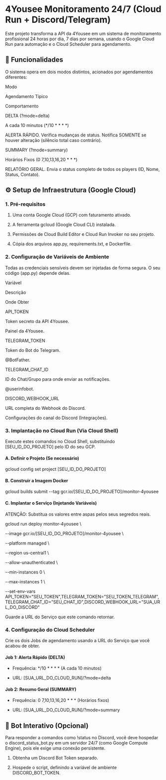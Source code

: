 
# 4Yousee Monitoramento 24/7 (Cloud Run + Discord/Telegram)

Este projeto transforma a API da 4Yousee em um sistema de monitoramento profissional 24 horas por dia, 7 dias por semana, usando o Google Cloud Run para automação e o Cloud Scheduler para agendamento.

## 🚀 Funcionalidades

O sistema opera em dois modos distintos, acionados por agendamentos diferentes:

Modo

Agendamento Típico

Comportamento

DELTA (?mode=delta)

A cada 10 minutos (*/10 * * * *)

ALERTA RÁPIDO. Verifica mudanças de status. Notifica SOMENTE se houver alteração (silêncio total caso contrário).

SUMMARY (?mode=summary)

Horários Fixos (0 7,10,13,16,20 * * *)

RELATÓRIO GERAL. Envia o status completo de todos os players (ID, Nome, Status, Contato).

## ⚙️ Setup de Infraestrutura (Google Cloud)

### 1. Pré-requisitos

1.  Uma conta Google Cloud (GCP) com faturamento ativado.
    
2.  A ferramenta gcloud (Google Cloud CLI) instalada.
    
3.  Permissões de Cloud Build Editor e Cloud Run Invoker no seu projeto.
    
4.  Cópia dos arquivos app.py, requirements.txt, e Dockerfile.
    

### 2. Configuração de Variáveis de Ambiente

Todas as credenciais sensíveis devem ser injetadas de forma segura. O seu código (app.py) depende delas.

Variável

Descrição

Onde Obter

API_TOKEN

Token secreto da API 4Yousee.

Painel da 4Yousee.

TELEGRAM_TOKEN

Token do Bot do Telegram.

@BotFather.

TELEGRAM_CHAT_ID

ID do Chat/Grupo para onde enviar as notificações.

@userinfobot.

DISCORD_WEBHOOK_URL

URL completa do Webhook do Discord.

Configurações do canal do Discord (Integrações).

### 3. Implantação no Cloud Run (Via Cloud Shell)

Execute estes comandos no Cloud Shell, substituindo [SEU_ID_DO_PROJETO] pelo ID do seu GCP.

#### A. Definir o Projeto (Se necessário)

gcloud config set project [SEU_ID_DO_PROJETO]

  

#### B. Construir a Imagem Docker

gcloud builds submit --tag gcr.io/[SEU_ID_DO_PROJETO]/monitor-4yousee

  

#### C. Implantar o Serviço (Injetando Variáveis)

ATENÇÃO: Substitua os valores entre aspas pelos seus segredos reais.

gcloud run deploy monitor-4yousee \

--image gcr.io/[SEU_ID_DO_PROJETO]/monitor-4yousee \

--platform managed \

--region us-central1 \

--allow-unauthenticated \

--min-instances 0 \

--max-instances 1 \

--set-env-vars API_TOKEN="SEU_TOKEN",TELEGRAM_TOKEN="SEU_TOKEN_TELEGRAM",TELEGRAM_CHAT_ID="SEU_CHAT_ID",DISCORD_WEBHOOK_URL="SUA_URL_DO_DISCORD"

  

Guarde a URL do Serviço que este comando retornar.

### 4. Configuração do Cloud Scheduler

Crie os dois Jobs de agendamento usando a URL do Serviço que você acabou de obter.

#### Job 1: Alerta Rápido (DELTA)

-   Frequência:  */10 * * * * (A cada 10 minutos)
    
-   URL:  [SUA_URL_DO_CLOUD_RUN]/?mode=delta
    

#### Job 2: Resumo Geral (SUMMARY)

-   Frequência:  0 7,10,13,16,20 * * * (Horários fixos)
    
-   URL:  [SUA_URL_DO_CLOUD_RUN]/?mode=summary
    

## 🤖 Bot Interativo (Opcional)

Para responder a comandos como !status no Discord, você deve hospedar o discord_status_bot.py em um servidor 24/7 (como Google Compute Engine), pois ele exige uma conexão persistente.

1.  Obtenha um Discord Bot Token separado.
    
2.  Hospede o script, definindo a variável de ambiente DISCORD_BOT_TOKEN.
